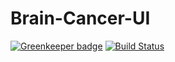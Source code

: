 # Brain-Cancer-UI

[![Greenkeeper badge](https://badges.greenkeeper.io/gufranmirza/Brain-Cancer-UI.svg)](https://greenkeeper.io/) [![Build Status](https://travis-ci.com/gufranmirza/Brain-Cancer-UI.svg?branch=master)](https://travis-ci.com/gufranmirza/Brain-Cancer-UI)
